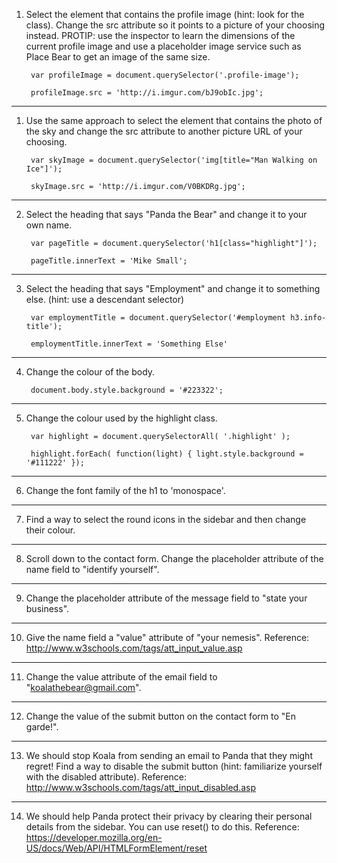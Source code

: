1. Select the element that contains the profile image (hint: look for the class). Change the src attribute so it points to a picture of your choosing instead.
PROTIP: use the inspector to learn the dimensions of the current profile image and use a placeholder image service such as Place Bear to get an image of the same size.

        var profileImage = document.querySelector('.profile-image');

        profileImage.src = 'http://i.imgur.com/bJ9obIc.jpg';

________________________________________________________________________________________________
1. Use the same approach to select the element that contains the photo of the sky and change the src attribute to another picture URL of your choosing.

        var skyImage = document.querySelector('img[title="Man Walking on Ice"]');

        skyImage.src = 'http://i.imgur.com/V0BKDRg.jpg';

________________________________________________________________________________________________
2. Select the heading that says "Panda the Bear" and change it to your own name.

        var pageTitle = document.querySelector('h1[class="highlight"]');

        pageTitle.innerText = 'Mike Small';

________________________________________________________________________________________________
3. Select the heading that says "Employment" and change it to something else. (hint: use a descendant selector)

        var employmentTitle = document.querySelector('#employment h3.info-title');

        employmentTitle.innerText = 'Something Else'

________________________________________________________________________________________________
4. Change the colour of the body.

        document.body.style.background = '#223322';

________________________________________________________________________________________________
5. Change the colour used by the highlight class.

        var highlight = document.querySelectorAll( '.highlight' );

        highlight.forEach( function(light) { light.style.background = '#111222' });
________________________________________________________________________________________________
6. Change the font family of the h1 to 'monospace'.

________________________________________________________________________________________________
7. Find a way to select the round icons in the sidebar and then change their colour.

________________________________________________________________________________________________
8. Scroll down to the contact form. Change the placeholder attribute of the name field to "identify yourself".

________________________________________________________________________________________________
9. Change the placeholder attribute of the message field to "state your business".

________________________________________________________________________________________________
10. Give the name field a "value" attribute of "your nemesis".
    Reference: http://www.w3schools.com/tags/att_input_value.asp

________________________________________________________________________________________________
11. Change the value attribute of the email field to "koalathebear@gmail.com".

________________________________________________________________________________________________
12. Change the value of the submit button on the contact form to "En garde!".

________________________________________________________________________________________________
13. We should stop Koala from sending an email to Panda that they might regret! Find a way to disable the submit button (hint: familiarize yourself with the disabled attribute).
    Reference: http://www.w3schools.com/tags/att_input_disabled.asp

________________________________________________________________________________________________
14. We should help Panda protect their privacy by clearing their personal details from the sidebar. You can use reset() to do this.
    Reference: https://developer.mozilla.org/en-US/docs/Web/API/HTMLFormElement/reset

